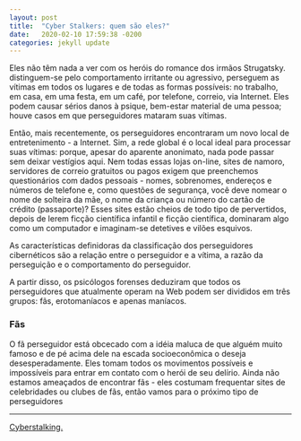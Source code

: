 ```yaml
---
layout: post
title:  "Cyber Stalkers: quem são eles?"
date:   2020-02-10 17:59:38 -0200
categories: jekyll update
---
```


Eles não têm nada a ver com os heróis do romance dos irmãos Strugatsky. distinguem-se pelo comportamento irritante ou agressivo, perseguem as vítimas em todos os lugares e de todas as formas possíveis: no trabalho, em casa, em uma festa, em um café, por telefone, correio, via Internet. Eles podem causar sérios danos à psique, bem-estar material de uma pessoa; houve casos em que perseguidores mataram suas vítimas.

Então, mais recentemente, os perseguidores encontraram um novo local de entretenimento - a Internet. Sim, a rede global é o local ideal para processar suas vítimas: porque, apesar do aparente anonimato, nada pode passar sem deixar vestígios aqui. Nem todas essas lojas on-line, sites de namoro, servidores de correio gratuitos ou pagos exigem que preenchemos questionários com dados pessoais - nomes, sobrenomes, endereços e números de telefone e, como questões de segurança, você deve nomear o nome de solteira da mãe, o nome da criança ou número do cartão de crédito (passaporte)? Esses sites estão cheios de todo tipo de pervertidos, depois de lerem ficção científica infantil e ficção científica, dominaram algo como um computador e imaginam-se detetives e vilões esquivos.

As características definidoras da classificação dos perseguidores cibernéticos são a relação entre o perseguidor e a vítima, a razão da perseguição e o comportamento do perseguidor.

A partir disso, os psicólogos forenses deduziram que todos os perseguidores que atualmente operam na Web podem ser divididos em três grupos: fãs, erotomaníacos e apenas maníacos.

### Fãs

O fã perseguidor está obcecado com a idéia maluca de que alguém muito famoso e de pé acima dele na escada socioeconômica o deseja desesperadamente. Eles tomam todos os movimentos possíveis e impossíveis para entrar em contato com o herói de seu delírio. Ainda não estamos ameaçados de encontrar fãs - eles costumam frequentar sites de celebridades ou clubes de fãs, então vamos para o próximo tipo de perseguidores

---

[Cyberstalking.](http://cyberstalking-ru.blogspot.com/2011/12/blog-post_1588.html?m=0)
